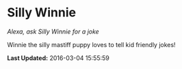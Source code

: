 # Silly Winnie
*Alexa, ask Silly Winnie for a joke*

Winnie the silly mastiff puppy loves to tell kid friendly jokes!

**Last Updated:** 2016-03-04 15:55:59
